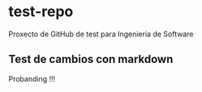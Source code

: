 # test-repo
Proxecto de GitHub de test para Ingenieria de Software

## Test de cambios con markdown
Probanding !!!
